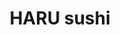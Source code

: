 ---
layout: place
title: HARU sushi
permalink: /arizona/glendale/haru-sushi.html
stateAbbr: AZ
stateName: Arizona
cityName: Glendale
seo:
  type: restaurant
  links: http://harusushigrillaz.menu11.com/
place_id: ChIJO5viNRBpK4cRxWk52ohrOBk
photos:
  - name: >-
      places/ChIJO5viNRBpK4cRxWk52ohrOBk/photos/AeeoHcJmBZ0Zs5Jg0ROHd8HKSiampsEQPXuXD54S1FCUSAgpbNeVOP53JG80J6mrRtXCmSS3QWfQljG4i9maHEktYmEayiNkjvCOd7yQRMKPmwyLoAVZojs-LKzDvU5rcdHn3uGSdp9oTqLi2H18P34lpLYlc6-lwG5gRCq1G40MLSwgrMOCeLl0vo0cOv2pn0ca1BDZUSAZGGjUjQAQ1VKImjaj0pf-WU7SR5Flc7V6VZsICVbPoxEIQQcLG75nADAr_pWKqQcWQsvGcBXDxaE5pg05d3S4r1oxopLl_HqaULYThg
    widthPx: 4000
    heightPx: 3000
    authorAttributions:
      - displayName: HARU sushi
        uri: https://maps.google.com/maps/contrib/109578705580905602322
        photoUri: >-
          https://lh3.googleusercontent.com/a-/ALV-UjUDHKmGjQQB7VIUkIq_eHJIrlwJQ_RMof0dH76lLnJ4ypb1sKE_=s100-p-k-no-mo
    flagContentUri: >-
      https://www.google.com/local/imagery/report/?cb_client=maps_api_places.places_api&image_key=!1e10!2sAF1QipPsZTA8g37Ex_uqOl5yWdluama1MQ3LvXytkqym&hl=en-US
    googleMapsUri: >-
      https://www.google.com/maps/place//data=!3m4!1e2!3m2!1sAF1QipPsZTA8g37Ex_uqOl5yWdluama1MQ3LvXytkqym!2e10!4m2!3m1!1s0x872b691035e29b3b:0x19386b88da3969c5
  - name: >-
      places/ChIJO5viNRBpK4cRxWk52ohrOBk/photos/AeeoHcL0rKOImpAD563qwSJsIyXmWlpIdWgmq7J-ZI0deoI7TOfLeigtgct4SC1jNlQk6_fgg3yG3gwmhhdUiVHDimNZVmX-mUDfuWIfy6La8bKtmytK076P1NTgwavAExWGeDiso_9hchnEPWaSKvzcE76roBHGAja7p8mm83hY1nxDxAKTvZnO1qM-IgxhZuYHFM1KsAG4rUaC4TZxESYUhi4qm8CRzUJicAQ28QIBJKIGh6B3B5caLeRhA_yUUmBp1o9BMWIEHjfcxfCPLrAFOdBKp-YGBK1t01gr2ezJF6puzA
    widthPx: 2400
    heightPx: 1600
    authorAttributions:
      - displayName: HARU sushi
        uri: https://maps.google.com/maps/contrib/109578705580905602322
        photoUri: >-
          https://lh3.googleusercontent.com/a-/ALV-UjUDHKmGjQQB7VIUkIq_eHJIrlwJQ_RMof0dH76lLnJ4ypb1sKE_=s100-p-k-no-mo
    flagContentUri: >-
      https://www.google.com/local/imagery/report/?cb_client=maps_api_places.places_api&image_key=!1e10!2sAF1QipPZiYT_ae_kAcINWTWLdmPOtmsPcS5MwZ3NGpuM&hl=en-US
    googleMapsUri: >-
      https://www.google.com/maps/place//data=!3m4!1e2!3m2!1sAF1QipPZiYT_ae_kAcINWTWLdmPOtmsPcS5MwZ3NGpuM!2e10!4m2!3m1!1s0x872b691035e29b3b:0x19386b88da3969c5
  - name: >-
      places/ChIJO5viNRBpK4cRxWk52ohrOBk/photos/AeeoHcL2os5JjFePchBNrJki7qHCaX6-FET3KuC74w3bHNUpEiaSkXhzdxlczY1pCuZMYjFed283nrPIOUzEbdYmL-nBAeO5AkJM2oRTMWSlFfWL3EKwpowzljdlj1KXGhQVWx7rGMON8LxwO4I0EiPZG8fhPKeEeMgNE_9dx-RZFT5o6adnVibKkN5mpCJ9CCerCo3GVEgoavy8Qcpg9An0EQ17kv6_aiXjWtih6qxKGmvkmSIAuvLd0Pggx3Xru7wy17JMlSVC33dm-XDINEqq9xZu0cjjwUDmblDJdIU4I4Z6HZdLSGFckf5rxY7qoUJSzfmCRE7ge2gxtP5mDCoZ7lEFYoZibnCCPoP1gv1I3DE_JW9PElH17Cx-HYJTs_SL7nsx9ZSuCNfOFI9Uz1Re5awoay2bRx3ofglH-TbnID8-iqTV
    widthPx: 4032
    heightPx: 3024
    authorAttributions:
      - displayName: James Giese
        uri: https://maps.google.com/maps/contrib/108110864289387880471
        photoUri: >-
          https://lh3.googleusercontent.com/a-/ALV-UjWeZLiLW_L6eF5kgjmxwg4RR65o8qoIqi6vccH-jSBVB85blIi0=s100-p-k-no-mo
    flagContentUri: >-
      https://www.google.com/local/imagery/report/?cb_client=maps_api_places.places_api&image_key=!1e10!2sCIHM0ogKEICAgMDwwsr2tQE&hl=en-US
    googleMapsUri: >-
      https://www.google.com/maps/place//data=!3m4!1e2!3m2!1sCIHM0ogKEICAgMDwwsr2tQE!2e10!4m2!3m1!1s0x872b691035e29b3b:0x19386b88da3969c5
  - name: >-
      places/ChIJO5viNRBpK4cRxWk52ohrOBk/photos/AeeoHcJ4kTQ4H5xMDcA_BIBokLK-XTaZ7cdnLLCnt_TXvB2B4ev2z4N1zh1QrVpccwVJTA8Z9CvZLlMDxwQUIMBUhWJM0UmNTMwQPl7wO91Hu45CZi7Yfwnl49orYulpJual59mHkySSqVtmaa-3MkgeSXZavu7zoe53nweSTLd0O8GGaOP6RR6Et_fwHERO3pT2E6-7VNfmr3Af6eIriePgddQSq_u8pmfzBpLwlDuYauvAS1P5ntQkA2EDnnXf3nafBm_rRKaoYNvWc5SXS1RecA6_43tCMtLra-SMNl8zdcowqoWpuPtpyhCYoDAdn_upfRPBeh1oDpmL5UWVfXwrpj7zzmlVyLLIInlo6zr0yluJaI3_0C_KRAJgnA-9od-jYv-JjMp_uDVqJ1SO2umDO03huZVeeDOTIN0FwCh3Bmg92Q
    widthPx: 4800
    heightPx: 3600
    authorAttributions:
      - displayName: Allen Shih
        uri: https://maps.google.com/maps/contrib/108430387948621230086
        photoUri: >-
          https://lh3.googleusercontent.com/a-/ALV-UjVbEOUdv1U4uWck6HE_W0oqDJMP8_Af2Qort-qz6p-Widynw2M=s100-p-k-no-mo
    flagContentUri: >-
      https://www.google.com/local/imagery/report/?cb_client=maps_api_places.places_api&image_key=!1e10!2sCIHM0ogKEICAgID_wojQNA&hl=en-US
    googleMapsUri: >-
      https://www.google.com/maps/place//data=!3m4!1e2!3m2!1sCIHM0ogKEICAgID_wojQNA!2e10!4m2!3m1!1s0x872b691035e29b3b:0x19386b88da3969c5
  - name: >-
      places/ChIJO5viNRBpK4cRxWk52ohrOBk/photos/AeeoHcK2jFahcSroOj3r_3P1nDSSJmCO69vPvOmXpoWhH2fxOY-AMo0OSTellwWtVsnnT7Lv2Ih94NC2vJ1vdZpEAcLUn_gA6bgHlP4vPRK5toBt5rbHdAEW5a74fW3F0PCq5WqGW-5r5U1BlWMKwVU3eizanBVZwZFWQceUmCAdi0wDIpzCZZgpEpw4LBFLIisqjmFaUSzZpCXdAeZnPEs7IMTEGe-rN_XR0M92w9SXJfNwoQZBwbRPvY5b7h6_C4R27lbESOYQHrl4rpMYX146p9XZa_IRwCIRHhBlJkoB3BUjzIrmIoVRRwINioy-rmtADBvDD5CKdiWmLAU4kdCK7KVDhHt9ZWhY27cbcfStWdkLfwvANwwuNQnEj9ur0L00RFHXtmSdEqAKdT8TfDAAYgnMVWskd3knTGqFV9GuNrnKvgY
    widthPx: 3959
    heightPx: 2984
    authorAttributions:
      - displayName: Max Lin
        uri: https://maps.google.com/maps/contrib/117911715024379145589
        photoUri: >-
          https://lh3.googleusercontent.com/a/ACg8ocJe3QQKvuEmmuNluEfwfcPvLzPpYh3happCslOyDXJMX8i4yg=s100-p-k-no-mo
    flagContentUri: >-
      https://www.google.com/local/imagery/report/?cb_client=maps_api_places.places_api&image_key=!1e10!2sCIHM0ogKEICAgIDvld_V2wE&hl=en-US
    googleMapsUri: >-
      https://www.google.com/maps/place//data=!3m4!1e2!3m2!1sCIHM0ogKEICAgIDvld_V2wE!2e10!4m2!3m1!1s0x872b691035e29b3b:0x19386b88da3969c5
  - name: >-
      places/ChIJO5viNRBpK4cRxWk52ohrOBk/photos/AeeoHcKNkI3EnbqUWzKPyZ73kADy7f9O3FCX5ti-PK3rSDv8dgqoiiZ8NdZciKjaNH00pTNQzDuPWqeqTeloyYh76dcMHGdvMaOtS3cVKDtl5-l2w9AOw3gb5PSYd8nNW_k5ueyZJA5dvHBVad02hd0eZJ-oFDVwCP3z8c08IljLP3Wq0gNb3_FR39nUeXhAdACCaDTOeA_Fl0HUhY5Wg51DbXAD_vzxmSxalLyNdopSlyv5y_Ap-jXagxPmjY8OQwlkRhde39iKiEN4EvSEe04MxIDJcVpmLM1hjKgCBqFSopXYUa7-AZP1WV2wjrJ0xucmCAIrcnkglFO1bgKrZRkQEMby06fisn2np9PQlsA9Zuv8iEHNRghKg3qDHVoPrWBAl2hPafBu8EBIdww4dk1dSZVbF98gwif1tOyWyfTf2k-ZWg
    widthPx: 4032
    heightPx: 3024
    authorAttributions:
      - displayName: Brandon Cutler
        uri: https://maps.google.com/maps/contrib/107309962312344431891
        photoUri: >-
          https://lh3.googleusercontent.com/a/ACg8ocLM6kkuxXKx_sivIT1pOB774AVNkGqgNE9y31kW9K19vALqvg=s100-p-k-no-mo
    flagContentUri: >-
      https://www.google.com/local/imagery/report/?cb_client=maps_api_places.places_api&image_key=!1e10!2sCIHM0ogKEICAgICBueW4fg&hl=en-US
    googleMapsUri: >-
      https://www.google.com/maps/place//data=!3m4!1e2!3m2!1sCIHM0ogKEICAgICBueW4fg!2e10!4m2!3m1!1s0x872b691035e29b3b:0x19386b88da3969c5
  - name: >-
      places/ChIJO5viNRBpK4cRxWk52ohrOBk/photos/AeeoHcKaGqAPsrjo2bYMuYGlTuk9XaPvKCNb9DZoSnjELsz71hPdHosifVVViOxmH4o4GeAgJBLFZUcopeO-ItsMT9zQkELZUzb9Wehs1K1wtdmNH7j04Z0kOI4-XNVIsITZwmqJe3z6nTZhHw8obECfo8sDskE875RUaeFwPxyHIaI4xq0eKcxwX6rdmlFMaZJg6vkH8jRuqcAegWHRtBdBHbGSvzRxiiepsy6-ubkTqyoDkUL6UvyskoV-DjrKLa7ydgFqxf1UXLyodSBdFbf6e-mu7cB40Z6M7xHODyNRSnWeuLCwxHFbZXDmVMqUlB3pAEbk_K1LsECUrZPyaav9Hs2qBKqU8EuSVtG0Hr7PAPDVkqtGW92wSHyokZM_9GAideQC4TLUSSx8Z6j2ctaQXP7y4lkKnYZ8Qa-6ACf3VFa9zw
    widthPx: 4000
    heightPx: 2252
    authorAttributions:
      - displayName: Ulysses Gonzales
        uri: https://maps.google.com/maps/contrib/104314721679778326561
        photoUri: >-
          https://lh3.googleusercontent.com/a-/ALV-UjVbppRMkQk7c0voGQnlG_EoLWLQuCIE4Wm17A-JnAaCTrNiL840=s100-p-k-no-mo
    flagContentUri: >-
      https://www.google.com/local/imagery/report/?cb_client=maps_api_places.places_api&image_key=!1e10!2sCIHM0ogKEICAgIDPoZS7Bg&hl=en-US
    googleMapsUri: >-
      https://www.google.com/maps/place//data=!3m4!1e2!3m2!1sCIHM0ogKEICAgIDPoZS7Bg!2e10!4m2!3m1!1s0x872b691035e29b3b:0x19386b88da3969c5
  - name: >-
      places/ChIJO5viNRBpK4cRxWk52ohrOBk/photos/AeeoHcL8tpwqrIgZSFHma35Ul77mSu2JhZJ_3ikq4OrticwM0F30q1rPKW5sraffObBTr2zs28OAKWZMQt4LESzef-Uxm13PYrfOFn6WKKLJmByc9R2SZLWsnwHJf7ffrJra8QXmdsHRefvw13TOdEGE0ERQOGQL8mbl7DK1oSeAuRyTb0iub0Bk2y3RNrnuqYj5lbUEIDzrlVLpHolA_2dZG7O7bGTuL6miLkSLrtQSIyGeF-c4sMZAz7AhQib_0J5to8747mjPTaq-0VS87uItePhHbRaB4-hbPZllkrHXWhLlz-ZIvayLrdKKiF76O7xXMk0eCkgOTRxGCrnY4JUz2_ohQrJzZC2IEtncraxbL4cu9Vy8139HvbZH0kpOpFR8tLi-vw4ooo_y_SXW_-mk50h1Kv42Xnfarw-kfqn1-HYDBWg
    widthPx: 4032
    heightPx: 3024
    authorAttributions:
      - displayName: Yun “雲飄飄” Zheng
        uri: https://maps.google.com/maps/contrib/107956048335052002677
        photoUri: >-
          https://lh3.googleusercontent.com/a-/ALV-UjWTWr1bYe0aSbtA1idqNNHPGROtsPhULJsurqTrLXDGgxQxD8cr=s100-p-k-no-mo
    flagContentUri: >-
      https://www.google.com/local/imagery/report/?cb_client=maps_api_places.places_api&image_key=!1e10!2sCIHM0ogKEICAgIDRgL6fwQE&hl=en-US
    googleMapsUri: >-
      https://www.google.com/maps/place//data=!3m4!1e2!3m2!1sCIHM0ogKEICAgIDRgL6fwQE!2e10!4m2!3m1!1s0x872b691035e29b3b:0x19386b88da3969c5
  - name: >-
      places/ChIJO5viNRBpK4cRxWk52ohrOBk/photos/AeeoHcIstItJbB7qXCKS-LOss5_2DRvwtHY4zQaoCeIwPfv-vDPPOLQE-n0B0rZs5PCkLyIpoUnjtSB3kZ9OvfDSw_TAmJj5_I3zT0F06k8qO4fkzQLhp_eeVXRwwMLA2mGM2GXe7jRQTt__8Uay0bzHCL3HmuX-0OqAdBf43eJFmlsyt36FI1OeldHcMoaSNh9i7h4qHxTKbcSrkS9BnJZew3SQ6XRPBz8f1kfFf8-Dw8dlL2FQbBuObgD0KqeQA1jXwMArlElcdSTA30Jz0KENHAY3LmVTJhj1C-whe2ppXlR0xJlBIwEnqmVo8vuEmxvoiYcPx86KtDC0kUzHD8Mv0EP4BVJkOE5RmUlTlO_xFNGWQ7h-ggm4Eey81pctb3e8ALYP4bJfI6kUklBs8Nq03USfa6rQhxRyjqENALqIoxy02ULg
    widthPx: 3000
    heightPx: 4000
    authorAttributions:
      - displayName: S Rocker
        uri: https://maps.google.com/maps/contrib/118234871689201071296
        photoUri: >-
          https://lh3.googleusercontent.com/a/ACg8ocJCoAy9uqfqVlLqpkOVdeJcePYR_vyFlFz_Q_dsaxWs70pOhA=s100-p-k-no-mo
    flagContentUri: >-
      https://www.google.com/local/imagery/report/?cb_client=maps_api_places.places_api&image_key=!1e10!2sCIHM0ogKEICAgICrpaPirgE&hl=en-US
    googleMapsUri: >-
      https://www.google.com/maps/place//data=!3m4!1e2!3m2!1sCIHM0ogKEICAgICrpaPirgE!2e10!4m2!3m1!1s0x872b691035e29b3b:0x19386b88da3969c5
  - name: >-
      places/ChIJO5viNRBpK4cRxWk52ohrOBk/photos/AeeoHcJArixuRkx0CKiCW2M-QFXMyZEPjYY2xQeGd0ZLB0wSgVAbvKY1FT1OGsJN8yU1kcCDFKm8_F2iQRzEe0pfL8XxMnzpF__wpVggqWACIhwFLqz8_KRVxSFnupgMz-PfaAw7Ftk41FOAqsSixHSIpcP3SjXdifzH9j4XADpprvRtWMwqiL9tHr7F0GqSHOkmksUiMsN0FMlbEyNhZb_eEjDAsE2evHojlFpBmYIqdcecI8vo2Cb74a1wTvOLQH7d4SR1NbUvDL8XodqJv5d_iUQCX9yeFjvLP8DohA-k3ArVLwVJQqrBz0aSGpMydeO2i9oITWgRBgd9i4sIToJOTxjmYqoxcDzzaaSSPwSyjgY7TKv7oC4L3_r_TyPuhWy0q6FUJBuy3_LeAtWw6GJckQcL_zNYWiMQcctqvT9lEIvG_w
    widthPx: 3024
    heightPx: 4032
    authorAttributions:
      - displayName: JoAnn Kittrell
        uri: https://maps.google.com/maps/contrib/112976320050860699555
        photoUri: >-
          https://lh3.googleusercontent.com/a/ACg8ocJqGoC3lqEF8iswfXR8qisI_WtAcf8Mhzv8WxAkWvgZ12RxlQ=s100-p-k-no-mo
    flagContentUri: >-
      https://www.google.com/local/imagery/report/?cb_client=maps_api_places.places_api&image_key=!1e10!2sCIHM0ogKEICAgMDA7c-_Ng&hl=en-US
    googleMapsUri: >-
      https://www.google.com/maps/place//data=!3m4!1e2!3m2!1sCIHM0ogKEICAgMDA7c-_Ng!2e10!4m2!3m1!1s0x872b691035e29b3b:0x19386b88da3969c5
address: '20165 N 67th Ave #125, Glendale, AZ 85308, USA'
street: '20165 N 67th Ave #125'
city: Glendale
state: AZ
zip: '85308'
country: USA
neighborhood: Arrowhead Ranch
latitude: '33.665551'
longitude: '-112.201728'
accessibility_options:
  wheelchairAccessibleParking: true
  wheelchairAccessibleEntrance: true
  wheelchairAccessibleRestroom: true
  wheelchairAccessibleSeating: true
business_status: OPERATIONAL
name: HARU sushi
google_maps_links:
  directionsUri: >-
    https://www.google.com/maps/dir//''/data=!4m7!4m6!1m1!4e2!1m2!1m1!1s0x872b691035e29b3b:0x19386b88da3969c5!3e0
  placeUri: https://maps.google.com/?cid=1817320685164915141
  writeAReviewUri: >-
    https://www.google.com/maps/place//data=!4m3!3m2!1s0x872b691035e29b3b:0x19386b88da3969c5!12e1
  reviewsUri: >-
    https://www.google.com/maps/place//data=!4m4!3m3!1s0x872b691035e29b3b:0x19386b88da3969c5!9m1!1b1
  photosUri: >-
    https://www.google.com/maps/place//data=!4m3!3m2!1s0x872b691035e29b3b:0x19386b88da3969c5!10e5
primary_type: Sushi Restaurant
opening_hours:
  openNow: true
  periods:
    - open:
        day: 0
        hour: 12
        minute: 30
      close:
        day: 0
        hour: 20
        minute: 0
    - open:
        day: 1
        hour: 11
        minute: 30
      close:
        day: 1
        hour: 21
        minute: 0
    - open:
        day: 2
        hour: 11
        minute: 30
      close:
        day: 2
        hour: 21
        minute: 0
    - open:
        day: 3
        hour: 11
        minute: 30
      close:
        day: 3
        hour: 21
        minute: 0
    - open:
        day: 4
        hour: 11
        minute: 30
      close:
        day: 4
        hour: 21
        minute: 0
    - open:
        day: 5
        hour: 11
        minute: 30
      close:
        day: 5
        hour: 21
        minute: 0
    - open:
        day: 6
        hour: 11
        minute: 30
      close:
        day: 6
        hour: 21
        minute: 0
  weekdayDescriptions:
    - 'Monday: 11:30 AM – 9:00 PM'
    - 'Tuesday: 11:30 AM – 9:00 PM'
    - 'Wednesday: 11:30 AM – 9:00 PM'
    - 'Thursday: 11:30 AM – 9:00 PM'
    - 'Friday: 11:30 AM – 9:00 PM'
    - 'Saturday: 11:30 AM – 9:00 PM'
    - 'Sunday: 12:30 – 8:00 PM'
  nextCloseTime: '2025-05-04T04:00:00Z'
secondary_opening_hours:
  - openNow: false
    periods:
      - open:
          day: 1
          hour: 11
          minute: 30
        close:
          day: 1
          hour: 21
          minute: 0
      - open:
          day: 2
          hour: 15
          minute: 0
        close:
          day: 2
          hour: 18
          minute: 0
      - open:
          day: 3
          hour: 15
          minute: 0
        close:
          day: 3
          hour: 18
          minute: 0
      - open:
          day: 4
          hour: 15
          minute: 0
        close:
          day: 4
          hour: 18
          minute: 0
      - open:
          day: 5
          hour: 15
          minute: 0
        close:
          day: 5
          hour: 18
          minute: 0
    weekdayDescriptions:
      - 'Monday: 11:30 AM – 9:00 PM'
      - 'Tuesday: 3:00 – 6:00 PM'
      - 'Wednesday: 3:00 – 6:00 PM'
      - 'Thursday: 3:00 – 6:00 PM'
      - 'Friday: 3:00 – 6:00 PM'
      - 'Saturday: Closed'
      - 'Sunday: Closed'
    secondaryHoursType: HAPPY_HOUR
    nextOpenTime: '2025-05-05T18:30:00Z'
  - openNow: false
    periods:
      - open:
          day: 1
          hour: 11
          minute: 30
        close:
          day: 1
          hour: 15
          minute: 0
      - open:
          day: 2
          hour: 11
          minute: 30
        close:
          day: 2
          hour: 15
          minute: 0
      - open:
          day: 3
          hour: 11
          minute: 30
        close:
          day: 3
          hour: 15
          minute: 0
      - open:
          day: 4
          hour: 11
          minute: 30
        close:
          day: 4
          hour: 15
          minute: 0
      - open:
          day: 5
          hour: 11
          minute: 30
        close:
          day: 5
          hour: 15
          minute: 0
      - open:
          day: 6
          hour: 11
          minute: 30
        close:
          day: 6
          hour: 15
          minute: 0
    weekdayDescriptions:
      - 'Monday: 11:30 AM – 3:00 PM'
      - 'Tuesday: 11:30 AM – 3:00 PM'
      - 'Wednesday: 11:30 AM – 3:00 PM'
      - 'Thursday: 11:30 AM – 3:00 PM'
      - 'Friday: 11:30 AM – 3:00 PM'
      - 'Saturday: 11:30 AM – 3:00 PM'
      - 'Sunday: Closed'
    secondaryHoursType: LUNCH
    nextOpenTime: '2025-05-05T18:30:00Z'
phone: (623) 217-2720
price_level: PRICE_LEVEL_MODERATE
price_range: null
rating: '4.6'
rating_count: 558
website: http://harusushigrillaz.menu11.com/
description: >-
  Discover HARU Sushi in Glendale, Arizona$$$HARU Sushi in Glendale, AZ, stands
  out as a laid-back destination for fresh sushi enthusiasts, blending classic
  Japanese flavors with a welcoming vibe. This spot offers an array of
  traditional rolls and sashimi, complemented by a selection of beer, wine, and
  sake, making it a go-to for casual dining or a quick meal in the area. With
  its accessible features like wheelchair-friendly entrances and ample parking,
  it's designed for everyone seeking top sushi restaurants nearby. The
  atmosphere is relaxed and clean, ideal for enjoying high-quality dishes
  without the fuss, while its convenient hours cater to lunch crowds or evening
  outings. Whether you're exploring sushi places near me or looking for reliable
  Japanese options, this location delivers a satisfying experience with generous
  portions and customizable meals.
generative_summary: >-
  Discover HARU Sushi in Glendale, Arizona$$$HARU Sushi in Glendale, AZ, stands
  out as a laid-back destination for fresh sushi enthusiasts, blending classic
  Japanese flavors with a welcoming vibe. This spot offers an array of
  traditional rolls and sashimi, complemented by a selection of beer, wine, and
  sake, making it a go-to for casual dining or a quick meal in the area. With
  its accessible features like wheelchair-friendly entrances and ample parking,
  it's designed for everyone seeking top sushi restaurants nearby. The
  atmosphere is relaxed and clean, ideal for enjoying high-quality dishes
  without the fuss, while its convenient hours cater to lunch crowds or evening
  outings. Whether you're exploring sushi places near me or looking for reliable
  Japanese options, this location delivers a satisfying experience with generous
  portions and customizable meals.
generative_disclosure: Summarized by AI using the Grok-3-Mini model.
reviews:
  - name: >-
      places/ChIJO5viNRBpK4cRxWk52ohrOBk/reviews/ChdDSUhNMG9nS0VJQ0FnTUR3OXN2cXlBRRAB
    relativePublishTimeDescription: a month ago
    rating: 4
    text:
      text: >-
        Haru is a nice, quiet restaurant, nicely decorated. Service was fast but
        not pushy. I would give the food a 3.5 if I were able. The Korean steak
        was disappointing, on the bland side, but plenty of it. All dishes were
        very ample, and we did take some home. Plenty of good miso, and plenty
        of good cucumber salad. A nice bonus is that you can tailor any dish!
        Because of the good service and nice atmosphere, the 3 of us enjoyed our
        time there. We will return, and I would recommend.
      languageCode: en
    originalText:
      text: >-
        Haru is a nice, quiet restaurant, nicely decorated. Service was fast but
        not pushy. I would give the food a 3.5 if I were able. The Korean steak
        was disappointing, on the bland side, but plenty of it. All dishes were
        very ample, and we did take some home. Plenty of good miso, and plenty
        of good cucumber salad. A nice bonus is that you can tailor any dish!
        Because of the good service and nice atmosphere, the 3 of us enjoyed our
        time there. We will return, and I would recommend.
      languageCode: en
    authorAttribution:
      displayName: Eugene R. Ehmann
      uri: https://www.google.com/maps/contrib/117998050459955136626/reviews
      photoUri: >-
        https://lh3.googleusercontent.com/a-/ALV-UjUx-iwZc8_eiMn-q9CXFGmYvUrhZkUZDIgr8tf645E17P8YDQ=s128-c0x00000000-cc-rp-mo-ba5
    publishTime: '2025-03-25T21:20:17.960849Z'
    flagContentUri: >-
      https://www.google.com/local/review/rap/report?postId=ChdDSUhNMG9nS0VJQ0FnTUR3OXN2cXlBRRAB&d=17924085&t=1
    googleMapsUri: >-
      https://www.google.com/maps/reviews/data=!4m6!14m5!1m4!2m3!1sChdDSUhNMG9nS0VJQ0FnTUR3OXN2cXlBRRAB!2m1!1s0x872b691035e29b3b:0x19386b88da3969c5
  - name: >-
      places/ChIJO5viNRBpK4cRxWk52ohrOBk/reviews/ChdDSUhNMG9nS0VJQ0FnTURnN2FUR3pnRRAB
    relativePublishTimeDescription: 2 months ago
    rating: 5
    text:
      text: >-
        Haru is absolutely phenomenal! It’s hands-down one of the most authentic
        sushi spots you’ll find outside of Japan. The sushi here is crafted to
        perfection—super fresh, incredibly flavorful, and simply unforgettable.
        Their spicy chicken and wings are equally stellar, offering bold,
        delicious flavors that keep you coming back for more. The service is
        spot-on, attentive without being intrusive, making the entire experience
        feel both personal and luxurious. We had an amazing time dining here and
        can’t wait to return. Haru is a true gem, and we’re so grateful to have
        discovered it!
      languageCode: en
    originalText:
      text: >-
        Haru is absolutely phenomenal! It’s hands-down one of the most authentic
        sushi spots you’ll find outside of Japan. The sushi here is crafted to
        perfection—super fresh, incredibly flavorful, and simply unforgettable.
        Their spicy chicken and wings are equally stellar, offering bold,
        delicious flavors that keep you coming back for more. The service is
        spot-on, attentive without being intrusive, making the entire experience
        feel both personal and luxurious. We had an amazing time dining here and
        can’t wait to return. Haru is a true gem, and we’re so grateful to have
        discovered it!
      languageCode: en
    authorAttribution:
      displayName: Grace Yang
      uri: https://www.google.com/maps/contrib/109154648135717337187/reviews
      photoUri: >-
        https://lh3.googleusercontent.com/a/ACg8ocIpFEual97sxK2vhAriy6zmmfOiCR1DQqs0C3gB0m_6_QkPUw=s128-c0x00000000-cc-rp-mo
    publishTime: '2025-02-26T16:34:48.681698Z'
    flagContentUri: >-
      https://www.google.com/local/review/rap/report?postId=ChdDSUhNMG9nS0VJQ0FnTURnN2FUR3pnRRAB&d=17924085&t=1
    googleMapsUri: >-
      https://www.google.com/maps/reviews/data=!4m6!14m5!1m4!2m3!1sChdDSUhNMG9nS0VJQ0FnTURnN2FUR3pnRRAB!2m1!1s0x872b691035e29b3b:0x19386b88da3969c5
  - name: >-
      places/ChIJO5viNRBpK4cRxWk52ohrOBk/reviews/ChZDSUhNMG9nS0VJQ0FnSURiM09MdUhREAE
    relativePublishTimeDescription: 9 months ago
    rating: 5
    text:
      text: >-
        We were in the mood for sushi, and after checking out HARU’s reviews, we
        decided to try it. I love their sushi!


        My wife and I enjoyed the “double-double” and “avenger” rolls. We also
        had the O-toro, and it was perfect! I strongly recommend this place if
        you’re in the mood for great sushi!
      languageCode: en
    originalText:
      text: >-
        We were in the mood for sushi, and after checking out HARU’s reviews, we
        decided to try it. I love their sushi!


        My wife and I enjoyed the “double-double” and “avenger” rolls. We also
        had the O-toro, and it was perfect! I strongly recommend this place if
        you’re in the mood for great sushi!
      languageCode: en
    authorAttribution:
      displayName: David Madrid
      uri: https://www.google.com/maps/contrib/115434233070077856744/reviews
      photoUri: >-
        https://lh3.googleusercontent.com/a-/ALV-UjVmnNhrGOsOGSlAStennNQu2--qc00R4qJ6z_t0HmWw2fvYG0kOHA=s128-c0x00000000-cc-rp-mo-ba4
    publishTime: '2024-08-03T01:55:49.804946Z'
    flagContentUri: >-
      https://www.google.com/local/review/rap/report?postId=ChZDSUhNMG9nS0VJQ0FnSURiM09MdUhREAE&d=17924085&t=1
    googleMapsUri: >-
      https://www.google.com/maps/reviews/data=!4m6!14m5!1m4!2m3!1sChZDSUhNMG9nS0VJQ0FnSURiM09MdUhREAE!2m1!1s0x872b691035e29b3b:0x19386b88da3969c5
  - name: >-
      places/ChIJO5viNRBpK4cRxWk52ohrOBk/reviews/ChdDSUhNMG9nS0VJQ0FnSUNMNmY3cjhBRRAB
    relativePublishTimeDescription: 10 months ago
    rating: 5
    text:
      text: >-
        Wow, a hidden gem!! 🍣 ✨ Chef Nick (AZ, represent!) has built an
        incredible menu and a super fun environment! Buy some sake and share
        with the sushi Chef's, I dare ya!


        This place is clean 🫧 and there is no fishy smell at all.


        We enjoyed the Big Daddy roll, the Paradise roll,  the Blue Fin roll,
        and blue fin, ebi, and horse mackerel Nigri. Everything was very high
        quality and unique! We will DEFINITELY be back!
      languageCode: en
    originalText:
      text: >-
        Wow, a hidden gem!! 🍣 ✨ Chef Nick (AZ, represent!) has built an
        incredible menu and a super fun environment! Buy some sake and share
        with the sushi Chef's, I dare ya!


        This place is clean 🫧 and there is no fishy smell at all.


        We enjoyed the Big Daddy roll, the Paradise roll,  the Blue Fin roll,
        and blue fin, ebi, and horse mackerel Nigri. Everything was very high
        quality and unique! We will DEFINITELY be back!
      languageCode: en
    authorAttribution:
      displayName: Emily Guile
      uri: https://www.google.com/maps/contrib/100190863090189036726/reviews
      photoUri: >-
        https://lh3.googleusercontent.com/a-/ALV-UjWcX25ybQ7Y8uH5OeFynRPHEfrRTEv3DTjlSPhlZc9R3oNGiiwAUg=s128-c0x00000000-cc-rp-mo-ba5
    publishTime: '2024-06-21T03:44:51.090013Z'
    flagContentUri: >-
      https://www.google.com/local/review/rap/report?postId=ChdDSUhNMG9nS0VJQ0FnSUNMNmY3cjhBRRAB&d=17924085&t=1
    googleMapsUri: >-
      https://www.google.com/maps/reviews/data=!4m6!14m5!1m4!2m3!1sChdDSUhNMG9nS0VJQ0FnSUNMNmY3cjhBRRAB!2m1!1s0x872b691035e29b3b:0x19386b88da3969c5
  - name: >-
      places/ChIJO5viNRBpK4cRxWk52ohrOBk/reviews/ChZDSUhNMG9nS0VJQ0FnTURBN2MtX0ZnEAE
    relativePublishTimeDescription: 2 months ago
    rating: 4
    text:
      text: >-
        The food was pretty good and the staff seemed scared to help us but
        overall it was pretty good.
      languageCode: en
    originalText:
      text: >-
        The food was pretty good and the staff seemed scared to help us but
        overall it was pretty good.
      languageCode: en
    authorAttribution:
      displayName: JoAnn Kittrell
      uri: https://www.google.com/maps/contrib/112976320050860699555/reviews
      photoUri: >-
        https://lh3.googleusercontent.com/a/ACg8ocJqGoC3lqEF8iswfXR8qisI_WtAcf8Mhzv8WxAkWvgZ12RxlQ=s128-c0x00000000-cc-rp-mo-ba4
    publishTime: '2025-02-11T06:11:06.871524Z'
    flagContentUri: >-
      https://www.google.com/local/review/rap/report?postId=ChZDSUhNMG9nS0VJQ0FnTURBN2MtX0ZnEAE&d=17924085&t=1
    googleMapsUri: >-
      https://www.google.com/maps/reviews/data=!4m6!14m5!1m4!2m3!1sChZDSUhNMG9nS0VJQ0FnTURBN2MtX0ZnEAE!2m1!1s0x872b691035e29b3b:0x19386b88da3969c5
review_summary: >-
  What Customers Are Saying About the Experience$$$Visitors often highlight the
  freshness and variety of the sushi rolls and sashimi, making it a solid pick
  for anyone craving authentic flavors at reasonable prices. Many appreciate the
  friendly service and efficient staff that keep things running smoothly without
  overwhelming the vibe, adding to the overall enjoyment of a meal out. While
  some note that certain dishes could use a bit more zest, the generous portions
  and standout options like bento boxes still leave folks feeling satisfied and
  eager to return. It's commonly praised as a great spot for groups or casual
  get-togethers, with the outdoor seating and relaxed setting enhancing the fun.
  If you're hunting for best sushi near me, this place earns high marks for its
  consistent quality and welcoming approach, offering a reliably positive dining
  adventure.
review_disclosure: Summarized by AI using the Grok-3-Mini model.
parking_options:
  freeParkingLot: true
  freeStreetParking: true
  valetParking: false
payment_options:
  acceptsCreditCards: true
  acceptsDebitCards: true
  acceptsCashOnly: false
  acceptsNfc: false
allow_dogs: null
curbside_pickup: null
delivery: true
dine_in: true
good_for_children: false
good_for_groups: true
good_for_sports: true
live_music: false
menu_for_children: false
outdoor_seating: true
reservable: true
restroom: true
serves_beer: true
serves_breakfast: false
serves_brunch: false
serves_cocktails: true
serves_coffee: false
serves_dinner: true
serves_dessert: true
serves_lunch: true
serves_vegetarian_food: true
serves_wine: true
takeout: true
update_category: atmosphere
places_description: null

---